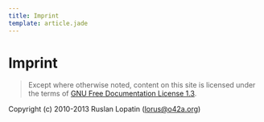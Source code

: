 ```yaml
---
title: Imprint
template: article.jade
---
```


Imprint
=======

> Except where otherwise noted, content on this site is licensed under the terms of
> [GNU Free Documentation License 1.3](http://www.gnu.org/licenses/fdl-1.3.html).

Copyright (c) 2010-2013 Ruslan Lopatin (<lorus@o42a.org>)
